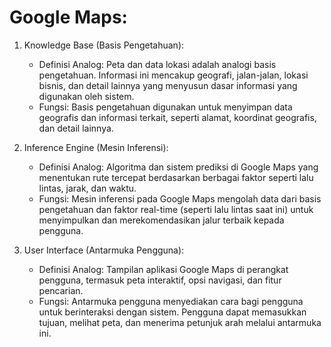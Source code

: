# Google Maps:

1. Knowledge Base (Basis Pengetahuan):
   - Definisi Analog: Peta dan data lokasi adalah analogi basis pengetahuan. Informasi ini mencakup geografi, jalan-jalan, lokasi bisnis, dan detail lainnya yang menyusun dasar informasi yang digunakan oleh sistem.
   - Fungsi: Basis pengetahuan digunakan untuk menyimpan data geografis dan informasi terkait, seperti alamat, koordinat geografis, dan detail lainnya.

2. Inference Engine (Mesin Inferensi):
   - Definisi Analog: Algoritma dan sistem prediksi di Google Maps yang menentukan rute tercepat berdasarkan berbagai faktor seperti lalu lintas, jarak, dan waktu.
   - Fungsi: Mesin inferensi pada Google Maps mengolah data dari basis pengetahuan dan faktor real-time (seperti lalu lintas saat ini) untuk menyimpulkan dan merekomendasikan jalur terbaik kepada pengguna.

3. User Interface (Antarmuka Pengguna):
   - Definisi Analog: Tampilan aplikasi Google Maps di perangkat pengguna, termasuk peta interaktif, opsi navigasi, dan fitur pencarian.
   - Fungsi: Antarmuka pengguna menyediakan cara bagi pengguna untuk berinteraksi dengan sistem. Pengguna dapat memasukkan tujuan, melihat peta, dan menerima petunjuk arah melalui antarmuka ini.
